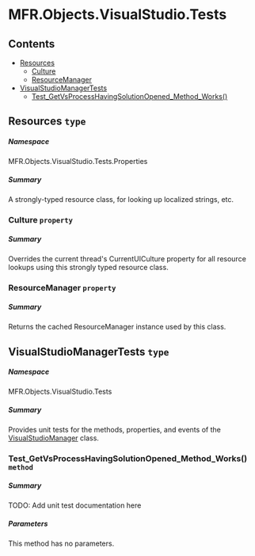 <a name='assembly'></a>
# MFR.Objects.VisualStudio.Tests

## Contents

- [Resources](#T-MFR-Objects-VisualStudio-Tests-Properties-Resources 'MFR.Objects.VisualStudio.Tests.Properties.Resources')
  - [Culture](#P-MFR-Objects-VisualStudio-Tests-Properties-Resources-Culture 'MFR.Objects.VisualStudio.Tests.Properties.Resources.Culture')
  - [ResourceManager](#P-MFR-Objects-VisualStudio-Tests-Properties-Resources-ResourceManager 'MFR.Objects.VisualStudio.Tests.Properties.Resources.ResourceManager')
- [VisualStudioManagerTests](#T-MFR-Objects-VisualStudio-Tests-VisualStudioManagerTests 'MFR.Objects.VisualStudio.Tests.VisualStudioManagerTests')
  - [Test_GetVsProcessHavingSolutionOpened_Method_Works()](#M-MFR-Objects-VisualStudio-Tests-VisualStudioManagerTests-Test_GetVsProcessHavingSolutionOpened_Method_Works 'MFR.Objects.VisualStudio.Tests.VisualStudioManagerTests.Test_GetVsProcessHavingSolutionOpened_Method_Works')

<a name='T-MFR-Objects-VisualStudio-Tests-Properties-Resources'></a>
## Resources `type`

##### Namespace

MFR.Objects.VisualStudio.Tests.Properties

##### Summary

A strongly-typed resource class, for looking up localized strings, etc.

<a name='P-MFR-Objects-VisualStudio-Tests-Properties-Resources-Culture'></a>
### Culture `property`

##### Summary

Overrides the current thread's CurrentUICulture property for all
  resource lookups using this strongly typed resource class.

<a name='P-MFR-Objects-VisualStudio-Tests-Properties-Resources-ResourceManager'></a>
### ResourceManager `property`

##### Summary

Returns the cached ResourceManager instance used by this class.

<a name='T-MFR-Objects-VisualStudio-Tests-VisualStudioManagerTests'></a>
## VisualStudioManagerTests `type`

##### Namespace

MFR.Objects.VisualStudio.Tests

##### Summary

Provides unit tests for the methods, properties, and events of the
[VisualStudioManager](#T-MFR-Objects-VisualStudioManager 'MFR.Objects.VisualStudioManager')
class.

<a name='M-MFR-Objects-VisualStudio-Tests-VisualStudioManagerTests-Test_GetVsProcessHavingSolutionOpened_Method_Works'></a>
### Test_GetVsProcessHavingSolutionOpened_Method_Works() `method`

##### Summary

TODO: Add unit test documentation here

##### Parameters

This method has no parameters.
